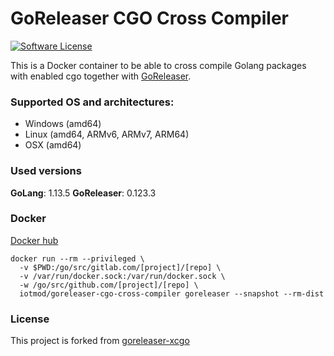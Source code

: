 # GoReleaser CGO Cross Compiler

[![Software License](https://img.shields.io/badge/license-MIT-brightgreen.svg?style=for-the-badge)](/LICENSE)

This is a Docker container to be able to cross compile Golang packages with enabled cgo together with [GoReleaser](https://goreleaser.com/).

### Supported OS and architectures:
* Windows (amd64)
* Linux (amd64, ARMv6, ARMv7, ARM64)
* OSX (amd64)

### Used versions
**GoLang**: 1.13.5
**GoReleaser**: 0.123.3


### Docker

[Docker hub](https://hub.docker.com/r/iotmod/goreleaser-cgo-cross-compiler)

```Docker
docker run --rm --privileged \
  -v $PWD:/go/src/gitlab.com/[project]/[repo] \
  -v /var/run/docker.sock:/var/run/docker.sock \
  -w /go/src/github.com/[project]/[repo] \
  iotmod/goreleaser-cgo-cross-compiler goreleaser --snapshot --rm-dist
```

### License
This project is forked from [goreleaser-xcgo](https://github.com/mailchain/goreleaser-xcgo)